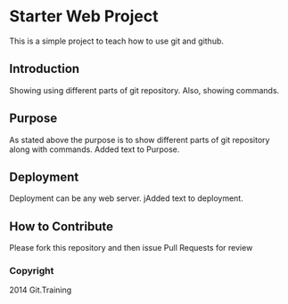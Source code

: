 # Starter Web Project

This is a simple project to teach how to use git and github.

## Introduction

Showing using different parts of git repository. Also, showing commands.

## Purpose

As stated above the purpose is to show different parts of git repository along with commands. Added text to Purpose.

## Deployment

Deployment can be any web server. jAdded text to deployment.

## How to Contribute
Please fork this repository and then issue Pull Requests for review

### Copyright
2014 Git.Training